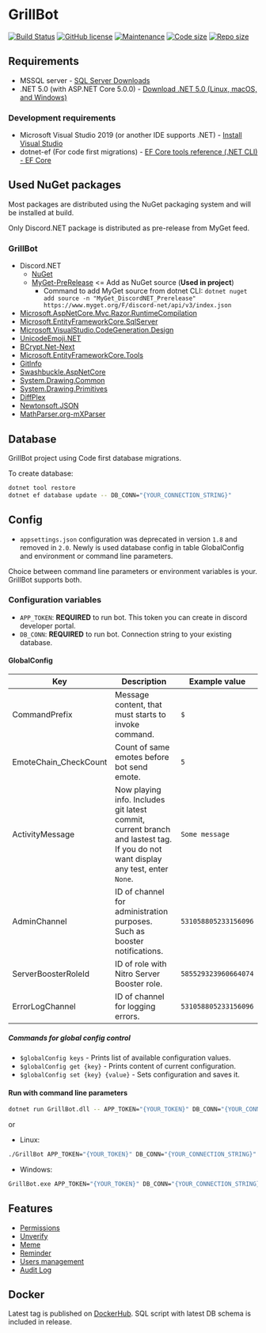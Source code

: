 # GrillBot

[![Build Status](https://github.com/misha12/GrillBot/workflows/.NET%20Core/badge.svg)](https://github.com/Misha12/GrillBot/actions)
[![GitHub license](https://img.shields.io/github/license/Naereen/StrapDown.js.svg)](https://github.com/Naereen/StrapDown.js/blob/master/LICENSE)
[![Maintenance](https://img.shields.io/badge/Maintained%3F-yes-green.svg)](https://GitHub.com/Misha12/grillbot/graphs/commit-activity)
[![Code size](https://img.shields.io/github/languages/code-size/misha12/grillbot?label=Code%20size)](https://github.com/misha12/grillbot)
[![Repo size](https://img.shields.io/github/repo-size/misha12/grillbot?label=Repo%20size)](https://github.com/misha12/grillbot)

## Requirements

- MSSQL server - [SQL Server Downloads](https://www.microsoft.com/en-us/sql-server/sql-server-downloads)
- .NET 5.0 (with ASP\.NET Core 5.0.0) - [Download .NET 5.0 (Linux, macOS, and Windows)](https://dotnet.microsoft.com/download/dotnet/5.0)

### Development requirements

- Microsoft Visual Studio 2019 (or another IDE supports .NET) - [Install Visual Studio](https://docs.microsoft.com/en-us/visualstudio/install/install-visual-studio?view=vs-2019)
- dotnet-ef (For code first migrations) - [EF Core tools reference (.NET CLI) - EF Core](https://docs.microsoft.com/en-us/ef/core/miscellaneous/cli/dotnet)

## Used NuGet packages

Most packages are distributed using the NuGet packaging system and will be installed at build.

Only Discord.NET package is distributed as pre-release from MyGet feed.

### GrillBot

- Discord.NET
  - [NuGet](https://www.nuget.org/packages/Discord.Net/)
  - [MyGet-PreRelease](https://www.myget.org/F/discord-net/api/v3/index.json) &lt;= Add as NuGet source (**Used in project**)
    - Command to add MyGet source from dotnet CLI: `dotnet nuget add source -n "MyGet_DiscordNET_Prerelease" https://www.myget.org/F/discord-net/api/v3/index.json`
- [Microsoft.AspNetCore.Mvc.Razor.RuntimeCompilation](https://www.nuget.org/packages/Microsoft.AspNetCore.Mvc.Razor.RuntimeCompilation/)
- [Microsoft.EntityFrameworkCore.SqlServer](https://www.nuget.org/packages/Microsoft.EntityFrameworkCore.SqlServer/)
- [Microsoft.VisualStudio.CodeGeneration.Design](https://www.nuget.org/packages/Microsoft.VisualStudio.Web.CodeGeneration.Design/)
- [UnicodeEmoji.NET](https://www.nuget.org/packages/UnicodeEmoji.net/)
- [BCrypt.Net-Next](https://www.nuget.org/packages/BCrypt.Net-Next/)
- [Microsoft.EntityFrameworkCore.Tools](https://www.nuget.org/packages/Microsoft.EntityFrameworkCore.Tools/)
- [GitInfo](https://www.nuget.org/packages/GitInfo/)
- [Swashbuckle.AspNetCore](https://www.nuget.org/packages/Swashbuckle.AspNetCore/)
- [System.Drawing.Common](https://www.nuget.org/packages/System.Drawing.Common/)
- [System.Drawing.Primitives](https://www.nuget.org/packages/System.Drawing.Primitives/)
- [DiffPlex](https://www.nuget.org/packages/DiffPlex/)
- [Newtonsoft.JSON](https://www.nuget.org/packages/Newtonsoft.Json/)
- [MathParser.org-mXParser](https://www.nuget.org/packages/MathParser.org-mXparser/)

## Database

GrillBot project using Code first database migrations.

To create database:

```sh
dotnet tool restore
dotnet ef database update -- DB_CONN="{YOUR_CONNECTION_STRING}"
```

## Config

- `appsettings.json` configuration was deprecated in version `1.8` and removed in `2.0`. Newly is used database config in table GlobalConfig and environment or command line parameters.

Choice between command line parameters or environment variables is your. GrillBot supports both.

### Configuration variables

- `APP_TOKEN`: **REQUIRED** to run bot. This token you can create in discord developer portal.
- `DB_CONN`: **REQUIRED** to run bot. Connection string to your existing database.

#### GlobalConfig

| Key                   | Description                                                                                                                      | Example value        |
| --------------------- | -------------------------------------------------------------------------------------------------------------------------------- | -------------------- |
| CommandPrefix         | Message content, that must starts to invoke command.                                                                             | `$`                  |
| EmoteChain_CheckCount | Count of same emotes before bot send emote.                                                                                      | `5`                  |
| ActivityMessage       | Now playing info. Includes git latest commit, current branch and lastest tag. If you do not want display any test, enter `None`. | `Some message`       |
| AdminChannel          | ID of channel for administration purposes. Such as booster notifications.                                                        | `531058805233156096` |
| ServerBoosterRoleId   | ID of role with Nitro Server Booster role.                                                                                       | `585529323960664074` |
| ErrorLogChannel       | ID of channel for logging errors.                                                                                                | `531058805233156096` |

##### Commands for global config control

- `$globalConfig keys` - Prints list of available configuration values.
- `$globalConfig get {key}` - Prints content of current configuration.
- `$globalConfig set {key} {value}` - Sets configuration and saves it.

#### Run with command line parameters

```sh
dotnet run GrillBot.dll -- APP_TOKEN="{YOUR_TOKEN}" DB_CONN="{YOUR_CONNECTION_STRING}"
```

or

- Linux:

```sh
./GrillBot APP_TOKEN="{YOUR_TOKEN}" DB_CONN="{YOUR_CONNECTION_STRING}"
```

- Windows:

```sh
GrillBot.exe APP_TOKEN="{YOUR_TOKEN}" DB_CONN="{YOUR_CONNECTION_STRING}"
```

## Features

- [Permissions](docs/permissions.md)
- [Unverify](docs/unverify.md)
- [Meme](docs/meme.md)
- [Reminder](docs/reminder.md)
- [Users management](docs/users-management.md)
- [Audit Log](docs/audit-log.md)

## Docker

Latest tag is published on [DockerHub](https://hub.docker.com/r/misha12/grillbot). SQL script with latest DB schema is included in release.
